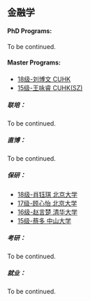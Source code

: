 ## 金融学

#### PhD Programs:

To be continued.

#### Master Programs:

* [18级-刘博文 CUHK](grad-application/finance/finance/[HK]-18-liubowen.md)
* [15级-王咏睿 CUHK(SZ)](grad-application/finance/finance/[CN]-15-wangyongrui.md)

##### 联培：

To be continued.

##### 直博：

To be continued.

##### 保研：

- [18级-肖钰琪 北京大学](grad-application/finance/finance/[CN]-18-xiaoyuqi.md)
- [17级-顾心怡 北京大学](grad-application/finance/finance/[CN]-17-guxinyi.md)
- [16级-赵言楚 清华大学](grad-application/finance/finance/[CN]-16-zhaoyanchu.md)
- [15级-蔡多 中山大学](grad-application/finance/finance/[CN]-15-caiduo.md)

##### 考研：

To be continued.

##### 就业：

To be continued.
